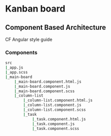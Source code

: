 # Kanban board

## Component Based Architecture

CF Angular style guide

### **Components**

```bash
src
|_app.js
|_app.scss
|_main-board
    |_main-board.component.html.js
    |_main-board.component.js
    |_main-board.component.scss
    |_column-list
        |_column-list.component.html.js
        |_column-list.component.js
        |_column-list.component.scss
        |_task
            |_task.component.html.js
            |_task.component.js
            |_task.component.scss

```